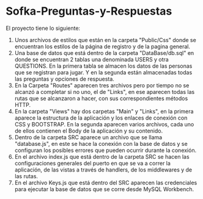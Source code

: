 # Sofka-Preguntas-y-Respuestas

El proyecto tiene lo siguiente:

1. Unos archivos de estilos que están en la carpeta "Public/Css" donde se encuentran los estilos de la página de registro y de la pagina general.
2. Una base de datos que está dentro de la carpeta "DataBase/db.sql" en donde se encuentran 2 tablas una denominada USERS y otra QUESTIONS. En la
primera tabla se almacen los datos de las personas que se registran para jugar. Y en la segunda están almacenadas todas las preguntas y opciones de 
respuesta.
3. En la Carpeta "Routes" aparecen tres archivos pero por tiempo no se alcanzó a completar si no uno, el de "Links", en ese aparecen todas las rutas que 
se alcanzaron a hacer, con sus correspondientes métodos HTTP.
4. En la carpeta "Views" hay dos carpetas "Main" y "Links", en la primera aparece la estructura de la aplicación y los enlaces de conexión con CSS y BOOTSTRAP. 
En la segunda aparecen varios archivos, cada uno de ellos contienen el Body de la aplicación y su contenido.
5. Dentro de la carpeta SRC aparece un archivo que se llama "database.js", en este se hace la conexión con la base de datos y se configuran los posibles errores
que pueden ocurrir durante la conexión.
6. En el archivo index.js que está dentro de la carpeta SRC se hacen las configuraciones generales del puerto en que se va a correr la aplicación, de las vistas
a través de handlers, de los middlewares y de las rutas.
7. En el archivo Keys.js que está dentro del SRC aparecen las credenciales para ejecutar la base de datos que se corre desde MySQL Workbench.
